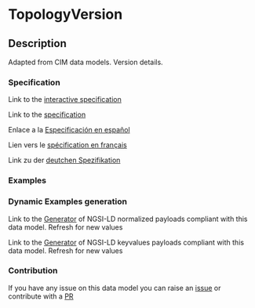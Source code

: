 # TopologyVersion

## Description 

Adapted from CIM data models. Version details.
### Specification

Link to the [interactive specification](https://swagger.lab.fiware.org/?url=https://github.com/smart-data-models/dataModel.EnergyCIM/blob/master/TopologyVersion/swagger.yaml)

Link to the [specification](https://github.com/smart-data-models/dataModel.EnergyCIM/blob/master/TopologyVersion/doc/spec.md)

Enlace a la [Especificación en español](https://github.com/smart-data-models/dataModel.EnergyCIM/blob/master/TopologyVersion/doc/spec_ES.md)

Lien vers le [spécification en français](https://github.com/smart-data-models/dataModel.EnergyCIM/blob/master/TopologyVersion/doc/spec_FR.md)

Link zu der [deutchen Spezifikation](https://github.com/smart-data-models/dataModel.EnergyCIM/blob/master/TopologyVersion/doc/spec_DE.md)
### Examples
### Dynamic Examples generation

Link to the [Generator](https://smartdatamodels.org/extra/ngsi-ld_generator_v0.92.php?schemaUrl=https://raw.githubusercontent.com/smart-data-models/dataModel.EnergyCIM/master/TopologyVersion/schema.json&email=info@smartdatamodels.org) of NGSI-LD normalized payloads compliant with this data model. Refresh for new values

Link to the [Generator](https://smartdatamodels.org/extra/ngsi-ld_generator_keyvalues_v0.92.php?schemaUrl=https://raw.githubusercontent.com/smart-data-models/dataModel.EnergyCIM/master/TopologyVersion/schema.json&email=info@smartdatamodels.org) of NGSI-LD keyvalues payloads compliant with this data model. Refresh for new values
### Contribution

 If you have any issue on this data model you can raise an [issue](https://github.com/smart-data-models/dataModel.EnergyCIM/issues)  or contribute with a [PR](https://github.com/smart-data-models/dataModel.EnergyCIM/pulls)